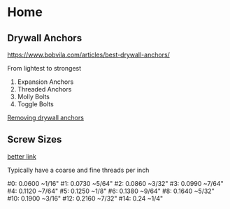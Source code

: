 # Home

## Drywall Anchors
https://www.bobvila.com/articles/best-drywall-anchors/

From lightest to strongest
1. Expansion Anchors
2. Threaded Anchors
3. Molly Bolts
4. Toggle Bolts

[Removing drywall anchors](https://www.bobvila.com/articles/how-to-remove-drywall-anchors/)

## Screw Sizes

[better link](https://www.engineeringtoolbox.com/us-machine-screw-diameters-d_1459.html)

Typically have a coarse and fine threads per inch

#0:  0.0600  ~1/16"
#1:  0.0730  ~5/64"
#2:  0.0860  ~3/32"
#3:  0.0990  ~7/64"
#4:  0.1120  ~7/64"
#5:  0.1250  ~1/8"
#6:  0.1380  ~9/64"
#8:  0.1640  ~5/32"
#10: 0.1900  ~3/16"
#12: 0.2160  ~7/32"
#14: 0.24    ~1/4"
